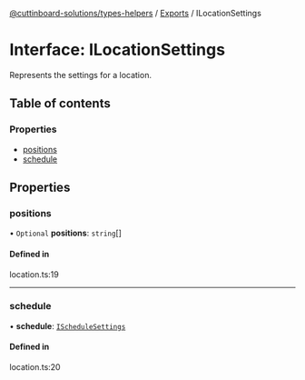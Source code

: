 [@cuttinboard-solutions/types-helpers](../README.md) / [Exports](../modules.md) / ILocationSettings

# Interface: ILocationSettings

Represents the settings for a location.

## Table of contents

### Properties

- [positions](ILocationSettings.md#positions)
- [schedule](ILocationSettings.md#schedule)

## Properties

### positions

• `Optional` **positions**: `string`[]

#### Defined in

location.ts:19

___

### schedule

• **schedule**: [`IScheduleSettings`](IScheduleSettings.md)

#### Defined in

location.ts:20
